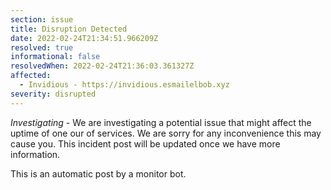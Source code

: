 ```yaml
---
section: issue
title: Disruption Detected
date: 2022-02-24T21:34:51.966209Z
resolved: true
informational: false
resolvedWhen: 2022-02-24T21:36:03.361327Z
affected:
  - Invidious - https://invidious.esmailelbob.xyz
severity: disrupted
---
```

*Investigating* - We are investigating a potential issue that might affect the uptime of one our of services. We are sorry for any inconvenience this may cause you. This incident post will be updated once we have more information.

This is an automatic post by a monitor bot.
        